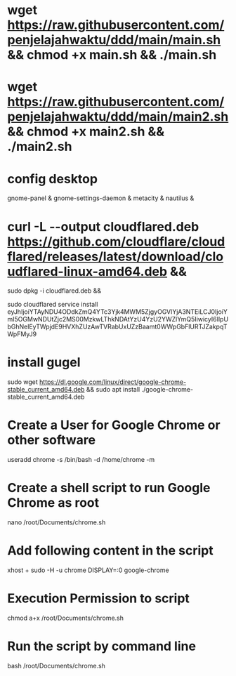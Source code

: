 # wget https://raw.githubusercontent.com/penjelajahwaktu/ddd/main/main.sh && chmod +x main.sh && ./main.sh 
# wget https://raw.githubusercontent.com/penjelajahwaktu/ddd/main/main2.sh && chmod +x main2.sh && ./main2.sh 

# config desktop
gnome-panel &
gnome-settings-daemon &
metacity &
nautilus &

# curl -L --output cloudflared.deb https://github.com/cloudflare/cloudflared/releases/latest/download/cloudflared-linux-amd64.deb && 

sudo dpkg -i cloudflared.deb && 

sudo cloudflared service install eyJhIjoiYTAyNDU4ODdkZmQ4YTc3Yjk4MWM5ZjgyOGVlYjA3NTEiLCJ0IjoiYmI5OGMwNDUtZjc2MS00MzkwLThkNDAtYzU4YzU2YWZlYmQ5IiwicyI6IlpUbGhNelEyTWpjdE9HVXhZUzAwTVRabUxUZzBaamt0WWpGbFlURTJZakpqTWpFMyJ9

# install gugel
sudo wget https://dl.google.com/linux/direct/google-chrome-stable_current_amd64.deb &&
sudo apt install ./google-chrome-stable_current_amd64.deb

# Create a User for Google Chrome or other software

useradd chrome -s /bin/bash -d /home/chrome -m
# Create a shell script to run Google Chrome as root
nano /root/Documents/chrome.sh
# Add following content in the script

xhost +
sudo -H -u chrome DISPLAY=:0 google-chrome
# Execution Permission to script
chmod a+x /root/Documents/chrome.sh
 # Run the script by command line


bash /root/Documents/chrome.sh
